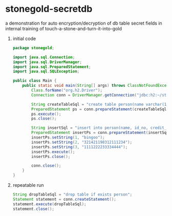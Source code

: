 # stonegold-secretdb
a demonstration for auto encryption/decryption of db table secret fields in internal training of touch-a-stone-and-turn-it-into-gold

1. initial code

    ```java
    package stonegold;

    import java.sql.Connection;
    import java.sql.DriverManager;
    import java.sql.PreparedStatement;
    import java.sql.SQLException;

    public class Main {
        public static void main(String[] args) throws ClassNotFoundException, SQLException {
            Class.forName("org.h2.Driver");
            Connection conn = DriverManager.getConnection("jdbc:h2:~/stonegold", "sa", "");

            String createTableSql = "create table person(name varchar(10), id_no varchar(18), credit_card varchar(16))";
            PreparedStatement ps = conn.prepareStatement(createTableSql);
            ps.execute();
            ps.close();

            String insertSql = "insert into person(name, id_no, credit_card) values(?, ?, ?)";
            PreparedStatement insertPs = conn.prepareStatement(insertSql);
            insertPs.setString(1, "bingoo");
            insertPs.setString(2, "321421198312111234");
            insertPs.setString(3, "1111222233334444");
            insertPs.execute();
            insertPs.close();

            conn.close();
        }
    }
    ```

1. repeatable run

    ```java
    String dropTableSql = "drop table if exists person";
    Statement statement = conn.createStatement();
    statement.execute(dropTableSql);
    statement.close();
    ```
